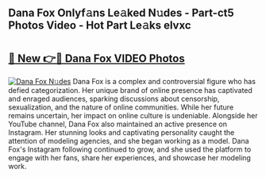 ## Dana Fox Onlyf𝚊ns Le𝚊ked N𝚞des - Part-ct5 Photos Video - Hot Part Le𝚊ks elvxc

# <h2><a href="http://ab65108.deff.icu/?id=Dana+Fox">🔗 New 👉🔴 Dana Fox VIDEO Photos</a></h2>

[![Dana Fox N𝚞des](https://i.imgur.com/rIISA9y.gif)](http://ab65108.deff.icu/?id=Dana+Fox)
Dana Fox is a complex and controversial figure who has defied categorization. Her unique brand of online presence has captivated and enraged audiences, sparking discussions about censorship, sexualization, and the nature of online communities. While her future remains uncertain, her impact on online culture is undeniable. Alongside her YouTube channel, Dana Fox also maintained an active presence on Instagram. Her stunning looks and captivating personality caught the attention of modeling agencies, and she began working as a model. Dana Fox's Instagram following continued to grow, and she used the platform to engage with her fans, share her experiences, and showcase her modeling work.
